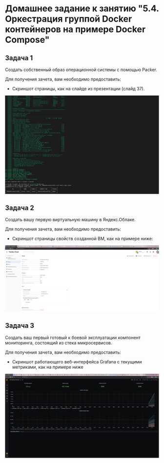 
# Домашнее задание к занятию "5.4. Оркестрация группой Docker контейнеров на примере Docker Compose"


## Задача 1
 

Создать собственный образ операционной системы с помощью Packer.

Для получения зачета, вам необходимо предоставить:

- Скриншот страницы, как на слайде из презентации (слайд 37).

![img.png](img.png)


## Задача 2

Создать вашу первую виртуальную машину в Яндекс.Облаке.
 

Для получения зачета, вам необходимо предоставить:

- Скриншот страницы свойств созданной ВМ, как на примере ниже: 

![img_1.png](img_1.png)

## Задача 3

Создать ваш первый готовый к боевой эксплуатации компонент мониторинга, состоящий из стека микросервисов.


Для получения зачета, вам необходимо предоставить:

- Скриншот работающего веб-интерфейса Grafana с текущими метриками, как на примере ниже

![img_2.png](img_2.png)

